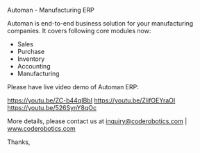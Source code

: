 Automan - Manufacturing ERP

Automan is end-to-end business solution for your manufacturing companies. 
It covers following core modules now:

- Sales
- Purchase
- Inventory
- Accounting
- Manufacturing

Please have live video demo of Automan ERP:

https://youtu.be/ZC-b44qIBbI
https://youtu.be/ZlifOEYraOI
https://youtu.be/526SynY8qOc

More details, please contact us at inquiry@coderobotics.com | www.coderobotics.com

Thanks,
